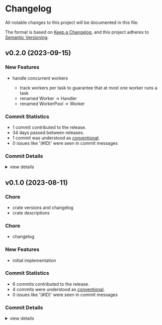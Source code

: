 # Changelog

All notable changes to this project will be documented in this file.

The format is based on [Keep a Changelog](https://keepachangelog.com/en/1.0.0/),
and this project adheres to [Semantic Versioning](https://semver.org/spec/v2.0.0.html).

## v0.2.0 (2023-09-15)

### New Features

 - <csr-id-933860bc82503d990938ad1925846eb0eecb0ee5/> handle concurrent workers
   - track workers per task to guarantee that at most one worker runs a task
   - renamed Worker -> Handler
   - renamed WorkerPool -> Worker

### Commit Statistics

<csr-read-only-do-not-edit/>

 - 1 commit contributed to the release.
 - 34 days passed between releases.
 - 1 commit was understood as [conventional](https://www.conventionalcommits.org).
 - 0 issues like '(#ID)' were seen in commit messages

### Commit Details

<csr-read-only-do-not-edit/>

<details><summary>view details</summary>

 * **Uncategorized**
    - Handle concurrent workers ([`933860b`](https://github.com/tamasfe/ora/commit/933860bc82503d990938ad1925846eb0eecb0ee5))
</details>

## v0.1.0 (2023-08-11)

<csr-id-d5cca440df67e94bb0cc18f8572518459d4264f1/>
<csr-id-987061ed68939e994d097fb6c353921cbc353416/>
<csr-id-f40379b2fb458d0ef8d9ae5790c08564404f87fd/>

### Chore

 - <csr-id-d5cca440df67e94bb0cc18f8572518459d4264f1/> crate versions and changelog
 - <csr-id-987061ed68939e994d097fb6c353921cbc353416/> crate descriptions

### Chore

 - <csr-id-f40379b2fb458d0ef8d9ae5790c08564404f87fd/> changelog

### New Features

 - <csr-id-07c38305ea1c0ea48537aaac204698287bc44875/> initial implementation

### Commit Statistics

<csr-read-only-do-not-edit/>

 - 6 commits contributed to the release.
 - 4 commits were understood as [conventional](https://www.conventionalcommits.org).
 - 0 issues like '(#ID)' were seen in commit messages

### Commit Details

<csr-read-only-do-not-edit/>

<details><summary>view details</summary>

 * **Uncategorized**
    - Release ora-graphql v0.1.0 ([`0a5ecf9`](https://github.com/tamasfe/ora/commit/0a5ecf9815cd77d898f6568d43e5ebf989d24b9b))
    - Changelog ([`f40379b`](https://github.com/tamasfe/ora/commit/f40379b2fb458d0ef8d9ae5790c08564404f87fd))
    - Release ora-graphql v0.1.0 ([`0a1ed8c`](https://github.com/tamasfe/ora/commit/0a1ed8c1d8a1ebe0b360a87105ffe5185073d6c2))
    - Crate versions and changelog ([`d5cca44`](https://github.com/tamasfe/ora/commit/d5cca440df67e94bb0cc18f8572518459d4264f1))
    - Crate descriptions ([`987061e`](https://github.com/tamasfe/ora/commit/987061ed68939e994d097fb6c353921cbc353416))
    - Initial implementation ([`07c3830`](https://github.com/tamasfe/ora/commit/07c38305ea1c0ea48537aaac204698287bc44875))
</details>

